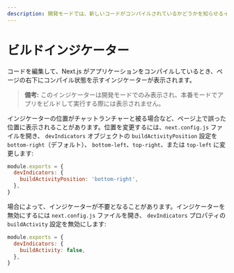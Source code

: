 ```yaml
---
description: 開発モードでは、新しいコードがコンパイルされているかどうかを知らせるインジケーターが表示されます。インジケーターを表示しないようにすることもできます。
---
```


# ビルドインジケーター

コードを編集して、Next.js がアプリケーションをコンパイルしているとき、ページの右下にコンパイル状態を示すインジケーターが表示されます。

> **備考:** このインジケーターは開発モードでのみ表示され、本番モードでアプリをビルドして実行する際には表示されません。

インジケーターの位置がチャットランチャーと被る場合など、ページ上で誤った位置に表示されることがあります。位置を変更するには、`next.config.js` ファイルを開き、 `devIndicators` オブジェクトの `buildActivityPosition` 設定を `bottom-right`（デフォルト）、 `bottom-left`、`top-right`、または `top-left` に変更します:

```js
module.exports = {
  devIndicators: {
    buildActivityPosition: 'bottom-right',
  },
}
```

場合によって、インジケーターが不要となることがあります。インジケーターを無効にするには `next.config.js` ファイルを開き、 `devIndicators` プロパティの `buildActivity` 設定を無効にします:

```js
module.exports = {
  devIndicators: {
    buildActivity: false,
  },
}
```
